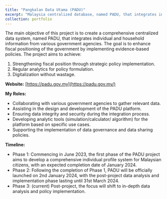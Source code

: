 ```yaml
---
title: "Pangkalan Data Utama (PADU)"
excerpt: "Malaysia centralized database, named PADU, that integrates individual and household information from various government agencies.<br/><img src='https://i.ibb.co/jzxJ3K5/image.png'>"
collection: portfolio
---
```


The main objective of this project is to create a comprehensive centralized data system, named PADU, that integrates individual and household information from various government agencies. The goal is to enhance fiscal positioning of the government by implementing evidence-based policies. The project aims to achieve:<br>
1. Strengthening fiscal position through strategic policy implementation.
2. Regular analytics for policy formulation.
3. Digitalization without wastage.

**Website:** [https://padu.gov.my](https://padu.gov.my/) <br/>

**My Roles:** <br>
- Collaborating with various government agencies to gather relevant data.
- Assisting in the design and development of the PADU platform.
- Ensuring data integrity and security during the integration process.
- Developing analytic tools (simulation/calculator/ algorithm) for the platform based on specific use cases.
- Supporting the implementation of data governance and data sharing policies.

**Timeline:**
- Phase 1: Commencing in June 2023, the first phase of the PADU project aims to develop a comprehensive individual profile system for Malaysian citizens, with an expected completion date of January 2024.
- Phase 2: Following the completion of Phase 1, PADU will be officially launched on 2nd January 2024, with the post-project data analysis and implementation phase lasting until 31st March 2024.
- Phase 3: (current) Post-project, the focus will shift to in-depth data analysis and policy implementation.
